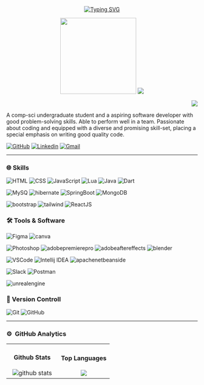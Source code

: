 <div align="center">

[![Typing SVG](https://readme-typing-svg.demolab.com?font=Fira+Code&size=30&duration=2000&pause=1000&random=false&width=451&lines=Hello+It's+me+Shehal!;I'm+a+Fullstack+Developer)](https://git.io/typing-svg)

<p align="center">
  <img src="https://github.com/thompsonemerson/thompsonemerson/raw/master/cover-thompson.png" height="200"/>  

  <img src="https://user-images.githubusercontent.com/73097560/115834477-dbab4500-a447-11eb-908a-139a6edaec5c.gif">
</p>

</div>



<div align="right">
  
![](https://komarev.com/ghpvc/?username=YuKiFdo&color=blue&style=flat)
  
</div> 

 <p> A comp-sci undergraduate student and a aspiring software developer with good problem-solving skills. Able to perform well in a team. Passionate about coding and equipped with a diverse and promising skill-set, placing a special emphasis on writing good quality code.</p>


<p align="left">
  
[![GitHub](https://img.shields.io/badge/-Github-000?style=flat&logo=Github&logoColor=white)](https://github.com/YuKiFdo)
[![Linkedin](https://img.shields.io/badge/-LinkedIn-blue?style=flat&logo=Linkedin&logoColor=white)](https://www.linkedin.com/in/shehal-herath-5a570524b)
[![Gmail](https://img.shields.io/badge/-Gmail-c14438?style=flat&logo=Gmail&logoColor=white)](mailto:shehal.herath32@gmail.com)
</p>
 
---

### 🌐 Skills

  ![HTML](https://img.shields.io/badge/-HTML5-E34F26?logo=html5&logoColor=white&style=flat)
  ![CSS](https://img.shields.io/badge/-CSS3-1572B6?logo=css3&logoColor=white&style=flat)
  ![JavaScript](https://img.shields.io/badge/-JavaScript-F7DF1E?logo=javascript&logoColor=black&style=flat)
  ![Lua](https://img.shields.io/badge/-Lua-2C2D72?logo=Lua&logoColor=white&style=flat)
  ![Java](https://img.shields.io/badge/-Java-FF0000?logo=Java&logoColor=white&style=flat)
  ![Dart](https://img.shields.io/badge/-Dart-32B8F7?logo=Dart&logoColor=white&style=flat)
  
  ![MySQ](https://img.shields.io/badge/-MySQL-6DB33F?logo=MySQL&logoColor=white&style=flat)
  ![hibernate](https://img.shields.io/badge/-Hibernate-59666C?logo=hibernate&logoColor=white&style=flat)
  ![SpringBoot](https://img.shields.io/badge/-SpringBoot-6DB33F?logo=springboot&logoColor=white&style=flat)
  ![MongoDB](https://img.shields.io/badge/-MongoDB-47A248?logo=mongodb&logoColor=white&style=flat)

  ![bootstrap](https://img.shields.io/badge/-Bootstrap-7952B3?logo=bootstrap&logoColor=white&style=flat)
  ![tailwind](https://img.shields.io/badge/-Tailwind-06B6D4?logo=tailwindcss&logoColor=white&style=flat)
  ![ReactJS](https://img.shields.io/badge/-ReactJS-61DAFB?logo=react&logoColor=white&style=flat)


### 🛠️ Tools & Software

  ![Figma](https://img.shields.io/badge/-Figma-F24E1E?logo=figma&logoColor=white&style=flat)
  ![canva](https://img.shields.io/badge/-Canva-00C4CC?logo=canva&logoColor=white&style=flat)

  ![Photoshop](https://img.shields.io/badge/-Photoshop-31A8FF?logo=adobe%20photoshop&logoColor=white&style=flat)
  ![adobepremierepro](https://img.shields.io/badge/-PremierePro-9999FF?logo=adobepremierepro&logoColor=white&style=flat)
  ![adobeaftereffects](https://img.shields.io/badge/-AfterEffects-9999FF?logo=adobeaftereffects&logoColor=white&style=flat)
  ![blender](https://img.shields.io/badge/-Blender-F5792A?logo=blender&logoColor=white&style=flat)
  
  ![VSCode](https://img.shields.io/badge/-VSCode-007ACC?logo=visual%20studio%20code&logoColor=white&style=flat)
  ![Intellij IDEA](https://img.shields.io/badge/-Intellij-000000?logo=intellijidea&logoColor=white&style=flat)
  ![apachenetbeanside](https://img.shields.io/badge/-NetBeans-1B6AC6?logo=apachenetbeanside&logoColor=white&style=flat)
  
  ![Slack](https://img.shields.io/badge/-Slack-4A154B?logo=slack&logoColor=white&style=flat)
  ![Postman](https://img.shields.io/badge/-Postman-FF6C37?logo=postman&logoColor=white&style=flat)
 
  ![unrealengine](https://img.shields.io/badge/-Unreal-0E1128?logo=unrealengine&logoColor=white&style=flat)
 

 ### 🔱 Version Controll
  
  ![Git](https://img.shields.io/badge/-Git-F05032?logo=git&logoColor=white&style=flat)
  ![GitHub](https://img.shields.io/badge/-GitHub-181717?logo=github&logoColor=white&style=flat)
 
---
 
### ⚙️ &nbsp;GitHub Analytics

<p align="center">
<table align="center">
<tr border="none">
<td width="50%" align="center">
  

 #### Github Stats
<img src="https://github-readme-stats.vercel.app/api?username=YuKiFdo&show_icons=true&theme=gotham" alt="github stats"/>

</td>

<td width="50%" align="center">

#### Top Languages
 <img src="https://github-readme-stats.vercel.app/api/top-langs/?username=YuKiFdo&layout=compact&theme=gotham"/>

  </td>
</tr>
</table>

</p> 
